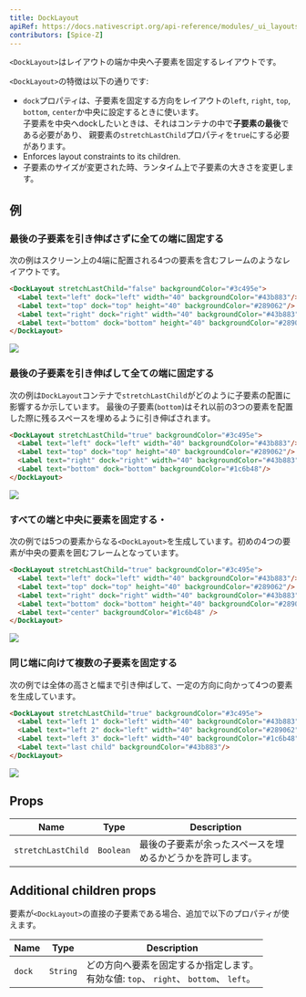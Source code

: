```yaml
---
title: DockLayout
apiRef: https://docs.nativescript.org/api-reference/modules/_ui_layouts_dock_layout_
contributors: [Spice-Z]
---
```


`<DockLayout>`はレイアウトの端か中央へ子要素を固定するレイアウトです。

`<DockLayout>`の特徴は以下の通りです:

* `dock`プロパティは、子要素を固定する方向をレイアウトの`left`, `right`, `top`, `bottom`, `center`か中央に設定するときに使います。<br/>子要素を中央へdockしたいときは、それはコンテナの中で**子要素の最後**である必要があり、 親要素の`stretchLastChild`プロパティを`true`にする必要があります。
* Enforces layout constraints to its children.
* 子要素のサイズが変更された時、ランタイム上で子要素の大きさを変更します。

## 例

### 最後の子要素を引き伸ばさずに全ての端に固定する

次の例はスクリーン上の4端に配置される4つの要素を含むフレームのようなレイアウトです。

```html
<DockLayout stretchLastChild="false" backgroundColor="#3c495e">
  <Label text="left" dock="left" width="40" backgroundColor="#43b883"/>
  <Label text="top" dock="top" height="40" backgroundColor="#289062"/>
  <Label text="right" dock="right" width="40" backgroundColor="#43b883"/>
  <Label text="bottom" dock="bottom" height="40" backgroundColor="#289062"/>
</DockLayout>
```
<img class="md:w-1/2 lg:w-1/3" src="https://art.nativescript-vue.org/layouts/dock_layout_no_stretch.svg" />

### 最後の子要素を引き伸ばして全ての端に固定する

次の例は`DockLayout`コンテナで`stretchLastChild`がどのように子要素の配置に影響するか示しています。 最後の子要素(`bottom`)はそれ以前の3つの要素を配置した際に残るスペースを埋めるように引き伸ばされます。

```html
<DockLayout stretchLastChild="true" backgroundColor="#3c495e">
  <Label text="left" dock="left" width="40" backgroundColor="#43b883"/>
  <Label text="top" dock="top" height="40" backgroundColor="#289062"/>
  <Label text="right" dock="right" width="40" backgroundColor="#43b883"/>
  <Label text="bottom" dock="bottom" backgroundColor="#1c6b48"/>
</DockLayout>
```
<img class="md:w-1/2 lg:w-1/3" src="https://art.nativescript-vue.org/layouts/dock_layout_stretch.svg" />

### すべての端と中央に要素を固定する・

次の例では5つの要素からなる`<DockLayout>`を生成しています。初めの4つの要素が中央の要素を囲むフレームとなっています。

```html
<DockLayout stretchLastChild="true" backgroundColor="#3c495e">
  <Label text="left" dock="left" width="40" backgroundColor="#43b883"/>
  <Label text="top" dock="top" height="40" backgroundColor="#289062"/>
  <Label text="right" dock="right" width="40" backgroundColor="#43b883"/>
  <Label text="bottom" dock="bottom" height="40" backgroundColor="#289062"/>
  <Label text="center" backgroundColor="#1c6b48" />
</DockLayout>
```
<img class="md:w-1/2 lg:w-1/3" src="https://art.nativescript-vue.org/layouts/dock_layout_all_sides_and_stretch.svg" />

### 同じ端に向けて複数の子要素を固定する

次の例では全体の高さと幅まで引き伸ばして、一定の方向に向かって4つの要素を生成しています。
 
```html
<DockLayout stretchLastChild="true" backgroundColor="#3c495e">
  <Label text="left 1" dock="left" width="40" backgroundColor="#43b883"/>
  <Label text="left 2" dock="left" width="40" backgroundColor="#289062"/>
  <Label text="left 3" dock="left" width="40" backgroundColor="#1c6b48"/>
  <Label text="last child" backgroundColor="#43b883"/>
</DockLayout>
```
<img class="md:w-1/2 lg:w-1/3" src="https://art.nativescript-vue.org/layouts/dock_layout_multiple_on_same_side.svg" />

## Props

| Name | Type | Description |
|------|------|-------------|
| `stretchLastChild` | `Boolean` | 最後の子要素が余ったスペースを埋めるかどうかを許可します。

## Additional children props

要素が`<DockLayout>`の直接の子要素である場合、追加で以下のプロパティが使えます。

| Name | Type | Description |
|------|------|-------------|
| `dock` | `String` | どの方向へ要素を固定するか指定します。<br/>有効な値: `top`、 `right`、 `bottom`、 `left`。
